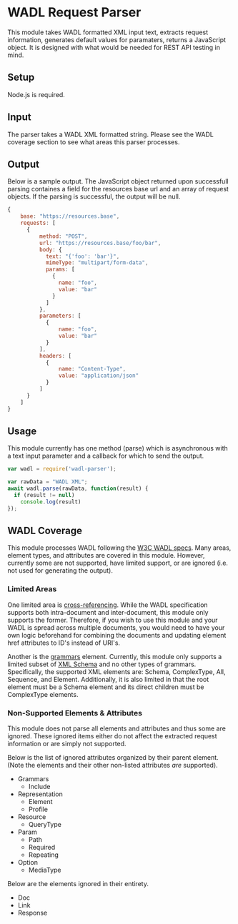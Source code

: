 # WADL Request Parser #

This module takes WADL formatted XML input text, extracts request information, generates default values for paramaters, returns a JavaScript object. It is designed with what would be needed for REST API testing in mind.

## Setup ##
Node.js is required.

## Input ##
The parser takes a WADL XML formatted string. Please see the WADL coverage section to see what areas this parser processes.

## Output ##
Below is a sample output. The JavaScript object returned upon successfull parsing containes a field for the resources base url and an array of request objects. If the parsing is successful, the output will be null.


```js
{
    base: "https://resources.base",
    requests: [
      {
          method: "POST",
          url: "https://resources.base/foo/bar",
          body: {
            text: "{'foo': 'bar'}",
            mimeType: "multipart/form-data",
            params: [
              {
                name: "foo",
                value: "bar"
              }
            ]
          },
          parameters: [
            {
                name: "foo",
                value: "bar"
            }
          ],
          headers: [
            {
                name: "Content-Type",
                value: "application/json"
            }
          ]
      }
    ]
}
```

## Usage ##
This module currently has one method (parse) which is asynchronous with a text input parameter and a callback for which to send the output.
```node.js
var wadl = require('wadl-parser');

var rawData = "WADL XML";
await wadl.parse(rawData, function(result) {
  if (result != null)
    console.log(result)
});
```

## WADL Coverage ##
This module processes WADL following the [W3C WADL specs](https://www.w3.org/Submission/wadl/). Many areas, element types, and attributes are covered in this module. However, currently some are not supported, have limited support, or are ignored (i.e. not used for generating the output). 

### Limited Areas ###
One limited area is [cross-referencing](https://www.w3.org/Submission/wadl/#x3-60002.1). While the WADL specification supports both intra-document and inter-document, this module only supports the former. Therefore, if you wish to use this module and your WADL is spread across multiple documents, you would need to have your own logic beforehand for combining the documents and updating element href attributes to ID's instead of URI's.

Another is the [grammars](https://www.w3.org/Submission/wadl/#x3-90002.4) element. Currently, this module only supports a limited subset of [XML Schema](https://msdn.microsoft.com/en-us/library/ms256142(v=vs.110).aspx) and no other types of grammars. Specifically, the supported XML elements are: Schema, ComplexType, All, Sequence, and Element. Additionally, it is also limited in that the root element must be a Schema element and its direct children must be ComplexType elements.

### Non-Supported Elements & Attributes ### 
This module does not parse all elements and attributes and thus some are ignored. These ignored items either do not affect the extracted request information or are simply not supported.

Below is the list of ignored attributes organized by their parent element. (Note the elements and their other non-listed attributes *are* supported).

- Grammars
  - Include
- Representation
  - Element
  - Profile
- Resource
  - QueryType
- Param
  - Path
  - Required
  - Repeating
- Option
  - MediaType

Below are the elements ignored in their entirety.
  
- Doc
- Link
- Response

